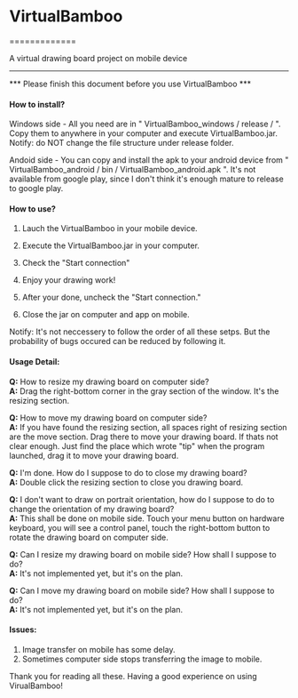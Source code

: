 <h1>VirtualBamboo</h1>
=============

A virtual drawing board project on mobile device

--------
*** Please finish this document before you use VirtualBamboo ***

<h4>How to install?</h4>

  Windows side - 
    All you need are in " VirtualBamboo_windows / release / ".
    Copy them to anywhere in your computer and execute VirtualBamboo.jar.
    Notify: do NOT change the file structure under release folder.
    
  Andoid side - 
    You can copy and install the apk to your android device from " VirtualBamboo_android / bin / VirtualBamboo_android.apk ".
    It's not available from google play, since I don't think it's enough mature to release to google play.
    


<h4>How to use?</h4>

  1. Lauch the VirtualBamboo in your mobile device.
  2. Execute the VirtualBamboo.jar in your computer.
  3. Check the "Start connection"
  4. Enjoy your drawing work!
  
  5. After your done, uncheck the "Start connection."
  6. Close the jar on computer and app on mobile.
  
  Notify: It's not neccessery to follow the order of all these setps. But the probability of bugs occured can be reduced by following it.
  

<h4>Usage Detail:</h4>

  <b>Q:</b> How to resize my drawing board on computer side?<br>
  <b>A:</b> Drag the right-bottom corner in the gray section of the window. It's the resizing section.
  
  <b>Q:</b> How to move my drawing board on computer side?<br>
  <b>A:</b> If you have found the resizing section, all spaces right of resizing section are the move section. Drag there to move your drawing board.
     If thats not clear enough. Just find the place which wrote "tip" when the program launched, drag it to move your drawing board.
  
  <b>Q:</b> I'm done. How do I suppose to do to close my drawing board?<br>
  <b>A:</b> Double click the resizing section to close you drawing board.
  
  <b>Q:</b> I don't want to draw on portrait orientation, how do I suppose to do to change the orientation of my drawing board?<br>
  <b>A:</b> This shall be done on mobile side. Touch your menu button on hardware keyboard, you will see a control panel, touch the right-bottom button to rotate the drawing board on computer side.

  <b>Q:</b> Can I resize my drawing board on mobile side? How shall I suppose to do?<br>
  <b>A:</b> It's not implemented yet, but it's on the plan.
  
  <b>Q:</b> Can I move my drawing board on mobile side? How shall I suppose to do?<br>
  <b>A:</b> It's not implemented yet, but it's on the plan.

<h4>Issues:</h4>

  1. Image transfer on mobile has some delay.
  2. Sometimes computer side stops transferring the image to mobile.
  
Thank you for reading all these. Having a good experience on using VirualBamboo!
